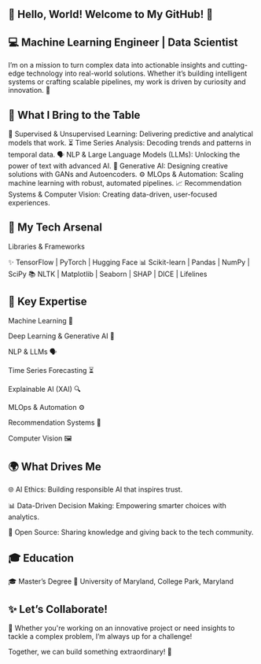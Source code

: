 ## 👋 Hello, World! Welcome to My GitHub! 🚀

## 💻 Machine Learning Engineer | Data Scientist

I’m on a mission to turn complex data into actionable insights and cutting-edge technology into real-world solutions. Whether it’s building intelligent systems or crafting scalable pipelines, my work is driven by curiosity and innovation. 🌟

## 🌟 What I Bring to the Table

🎯 Supervised & Unsupervised Learning: Delivering predictive and analytical models that work.
⏳ Time Series Analysis: Decoding trends and patterns in temporal data.
🗣️ NLP & Large Language Models (LLMs): Unlocking the power of text with advanced AI.
🎨 Generative AI: Designing creative solutions with GANs and Autoencoders.
⚙️ MLOps & Automation: Scaling machine learning with robust, automated pipelines.
📈 Recommendation Systems & Computer Vision: Creating data-driven, user-focused experiences.


## 🔧 My Tech Arsenal

Libraries & Frameworks

✨ TensorFlow | PyTorch | Hugging Face
📊 Scikit-learn | Pandas | NumPy | SciPy
📚 NLTK | Matplotlib | Seaborn | SHAP | DICE | Lifelines


## 🎯 Key Expertise
Machine Learning 🤖

Deep Learning & Generative AI 🎨

NLP & LLMs 🗣️

Time Series Forecasting ⏳

Explainable AI (XAI) 🔍

MLOps & Automation ⚙️

Recommendation Systems 🎯

Computer Vision 🖼️

## 🌍 What Drives Me

🌐 AI Ethics: Building responsible AI that inspires trust.

📊 Data-Driven Decision Making: Empowering smarter choices with analytics.

🤝 Open Source: Sharing knowledge and giving back to the tech community.


## 🎓 Education

🎓 Master’s Degree 
🏫 University of Maryland, College Park, Maryland


## ✨ Let’s Collaborate!

🚀 Whether you're working on an innovative project or need insights to tackle a complex problem, I’m always up for a challenge!


Together, we can build something extraordinary! 🙌

